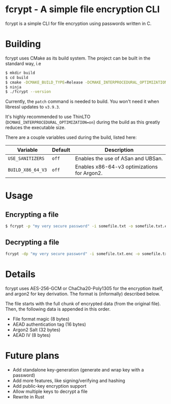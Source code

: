 # fcrypt - A simple file encryption CLI
fcrypt is a simple CLI for file encryption using passwords written in C. 

# Building
fcrypt uses CMake as its build system. The project can be built in the standard way, i.e
```sh
$ mkdir build
$ cd build
$ cmake -DCMAKE_BUILD_TYPE=Release -DCMAKE_INTERPROCEDURAL_OPTIMIZATION=on -G Ninja ..
$ ninja
$ ./fcrypt --version
```

Currently, the `patch` command is needed to build. You won't need it when libressl updates to `v3.9.3`.

It's highly recommended to use ThinLTO (`DCMAKE_INTERPROCEDURAL_OPTIMIZATION=on`) during the build as this greatly reduces the executable size. 

There are a couple variables used during the build, listed here:

| Variable          | Default | Description                                 |
|-------------------|---------|---------------------------------------------|
| `USE_SANITIZERS`  | `off`    | Enables the use of ASan and UBSan.          |
| `BUILD_X86_64_V3` | `off`   | Enables x86-64-v3 optimizations for Argon2. |


# Usage
## Encrypting a file
```sh
$ fcrypt -p "my very secure password" -i somefile.txt -o somefile.txt.enc
```

## Decrypting a file
```sh
fcrypt -dp "my very secure password" -i somefile.txt.enc -o somefile.txt.dec
```

# Details   

fcrypt uses AES-256-GCM or ChaCha20-Poly1305 for the encryption itself, and argon2 for key derivation. The format is (informally) described below.   
   
The file starts with the full chunk of encrypted data (from the original file). Then, the following data is appended in this order. 

- File format magic (8 bytes)
- AEAD authentication tag (16 bytes)
- Argon2 Salt (32 bytes)
- AEAD IV (8 bytes)

# Future plans
- Add standalone key-generation (generate and wrap key with a password)
- Add more features, like signing/verifying and hashing
- Add public-key encryption support
- Allow multiple keys to decrypt a file
- Rewrite in Rust
